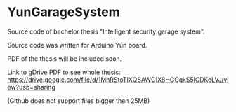 # YunGarageSystem
Source code of bachelor thesis "Intelligent security garage system".

Source code was written for Arduino Yún board.

PDF of the thesis will be included soon.

Link to gDrive PDF to see whole thesis:
https://drive.google.com/file/d/1MhRStoTIXQSAWOIX8HGCgkS5lCDKeLVJ/view?usp=sharing

(Github does not support files bigger then 25MB)
